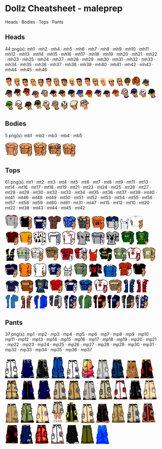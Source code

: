 # Dollz Cheatsheet - maleprep

Heads · Bodies · Tops · Pants

## Heads

44 png(s): mh1 · mh2 · mh4 · mh5 · mh6 · mh7 · mh8 · mh9 · mh10 · mh11 · mh12 · mh13 · mh14 · mh15 · mh16 · mh17 · mh18 · mh19 · mh20 · mh21 · mh22 · mh23 · mh25 · mh24 · mh27 · mh28 · mh29 · mh30 · mh31 · mh32 · mh33 · mh34 · mh35 · mh36 · mh37 · mh38 · mh39 · mh40 · mh41 · mh42 · mh43 · mh44 · mh45 · mh46

![](maleprepprops/mh1.png "mh1") ![](maleprepprops/mh2.png "mh2") ![](maleprepprops/mh4.png "mh4") ![](maleprepprops/mh5.png "mh5") ![](maleprepprops/mh6.png "mh6") ![](maleprepprops/mh7.png "mh7") ![](maleprepprops/mh8.png "mh8") ![](maleprepprops/mh9.png "mh9") ![](maleprepprops/mh10.png "mh10") ![](maleprepprops/mh11.png "mh11") ![](maleprepprops/mh12.png "mh12") ![](maleprepprops/mh13.png "mh13") ![](maleprepprops/mh14.png "mh14") ![](maleprepprops/mh15.png "mh15") ![](maleprepprops/mh16.png "mh16") ![](maleprepprops/mh17.png "mh17") ![](maleprepprops/mh18.png "mh18") ![](maleprepprops/mh19.png "mh19") ![](maleprepprops/mh20.png "mh20") ![](maleprepprops/mh21.png "mh21") ![](maleprepprops/mh22.png "mh22") ![](maleprepprops/mh23.png "mh23") ![](maleprepprops/mh25.png "mh25") ![](maleprepprops/mh24.png "mh24") ![](maleprepprops/mh27.png "mh27") ![](maleprepprops/mh28.png "mh28") ![](maleprepprops/mh29.png "mh29") ![](maleprepprops/mh30.png "mh30") ![](maleprepprops/mh31.png "mh31") ![](maleprepprops/mh32.png "mh32") ![](maleprepprops/mh33.png "mh33") ![](maleprepprops/mh34.png "mh34") ![](maleprepprops/mh35.png "mh35") ![](maleprepprops/mh36.png "mh36") ![](maleprepprops/mh37.png "mh37") ![](maleprepprops/mh38.png "mh38") ![](maleprepprops/mh39.png "mh39") ![](maleprepprops/mh40.png "mh40") ![](maleprepprops/mh41.png "mh41") ![](maleprepprops/mh42.png "mh42") ![](maleprepprops/mh43.png "mh43") ![](maleprepprops/mh44.png "mh44") ![](maleprepprops/mh45.png "mh45") ![](maleprepprops/mh46.png "mh46") 

## Bodies

5 png(s): mb1 · mb2 · mb3 · mb4 · mb5

![](maleprepprops/mb1.png "mb1") ![](maleprepprops/mb2.png "mb2") ![](maleprepprops/mb3.png "mb3") ![](maleprepprops/mb4.png "mb4") ![](maleprepprops/mb5.png "mb5") 

## Tops

61 png(s): mt1 · mt2 · mt3 · mt4 · mt5 · mt6 · mt7 · mt8 · mt9 · mt11 · mt13 · mt14 · mt16 · mt17 · mt18 · mt19 · mt21 · mt23 · mt24 · mt25 · mt26 · mt27 · mt28 · mt29 · mt30 · mt32 · mt33 · mt34 · mt35 · mt36 · mt37 · mt39 · mt40 · mt41 · mt46 · mt48 · mt49 · mt50 · mt51 · mt52 · mt53 · mt54 · mt55 · mt56 · mt57 · mt58 · mt59 · mt60 · mt61 · mt31 · mt47 · mt15 · mt12 · mt10 · mt20 · mt22 · mt38 · mt43 · mt44 · mt45 · mt42

![](maleprepprops/mt1.png "mt1") ![](maleprepprops/mt2.png "mt2") ![](maleprepprops/mt3.png "mt3") ![](maleprepprops/mt4.png "mt4") ![](maleprepprops/mt5.png "mt5") ![](maleprepprops/mt6.png "mt6") ![](maleprepprops/mt7.png "mt7") ![](maleprepprops/mt8.png "mt8") ![](maleprepprops/mt9.png "mt9") ![](maleprepprops/mt11.png "mt11") ![](maleprepprops/mt13.png "mt13") ![](maleprepprops/mt14.png "mt14") ![](maleprepprops/mt16.png "mt16") ![](maleprepprops/mt17.png "mt17") ![](maleprepprops/mt18.png "mt18") ![](maleprepprops/mt19.png "mt19") ![](maleprepprops/mt21.png "mt21") ![](maleprepprops/mt23.png "mt23") ![](maleprepprops/mt24.png "mt24") ![](maleprepprops/mt25.png "mt25") ![](maleprepprops/mt26.png "mt26") ![](maleprepprops/mt27.png "mt27") ![](maleprepprops/mt28.png "mt28") ![](maleprepprops/mt29.png "mt29") ![](maleprepprops/mt30.png "mt30") ![](maleprepprops/mt32.png "mt32") ![](maleprepprops/mt33.png "mt33") ![](maleprepprops/mt34.png "mt34") ![](maleprepprops/mt35.png "mt35") ![](maleprepprops/mt36.png "mt36") ![](maleprepprops/mt37.png "mt37") ![](maleprepprops/mt39.png "mt39") ![](maleprepprops/mt40.png "mt40") ![](maleprepprops/mt41.png "mt41") ![](maleprepprops/mt46.png "mt46") ![](maleprepprops/mt48.png "mt48") ![](maleprepprops/mt49.png "mt49") ![](maleprepprops/mt50.png "mt50") ![](maleprepprops/mt51.png "mt51") ![](maleprepprops/mt52.png "mt52") ![](maleprepprops/mt53.png "mt53") ![](maleprepprops/mt54.png "mt54") ![](maleprepprops/mt55.png "mt55") ![](maleprepprops/mt56.png "mt56") ![](maleprepprops/mt57.png "mt57") ![](maleprepprops/mt58.png "mt58") ![](maleprepprops/mt59.png "mt59") ![](maleprepprops/mt60.png "mt60") ![](maleprepprops/mt61.png "mt61") ![](maleprepprops/mt31.png "mt31") ![](maleprepprops/mt47.png "mt47") ![](maleprepprops/mt15.png "mt15") ![](maleprepprops/mt12.png "mt12") ![](maleprepprops/mt10.png "mt10") ![](maleprepprops/mt20.png "mt20") ![](maleprepprops/mt22.png "mt22") ![](maleprepprops/mt38.png "mt38") ![](maleprepprops/mt43.png "mt43") ![](maleprepprops/mt44.png "mt44") ![](maleprepprops/mt45.png "mt45") ![](maleprepprops/mt42.png "mt42") 

## Pants

37 png(s): mp1 · mp2 · mp3 · mp4 · mp5 · mp6 · mp7 · mp8 · mp9 · mp10 · mp11 · mp12 · mp13 · mp14 · mp15 · mp16 · mp17 · mp18 · mp19 · mp20 · mp21 · mp22 · mp23 · mp24 · mp25 · mp26 · mp27 · mp28 · mp29 · mp30 · mp31 · mp32 · mp33 · mp34 · mp35 · mp36 · mp37

![](maleprepprops/mp1.png "mp1") ![](maleprepprops/mp2.png "mp2") ![](maleprepprops/mp3.png "mp3") ![](maleprepprops/mp4.png "mp4") ![](maleprepprops/mp5.png "mp5") ![](maleprepprops/mp6.png "mp6") ![](maleprepprops/mp7.png "mp7") ![](maleprepprops/mp8.png "mp8") ![](maleprepprops/mp9.png "mp9") ![](maleprepprops/mp10.png "mp10") ![](maleprepprops/mp11.png "mp11") ![](maleprepprops/mp12.png "mp12") ![](maleprepprops/mp13.png "mp13") ![](maleprepprops/mp14.png "mp14") ![](maleprepprops/mp15.png "mp15") ![](maleprepprops/mp16.png "mp16") ![](maleprepprops/mp17.png "mp17") ![](maleprepprops/mp18.png "mp18") ![](maleprepprops/mp19.png "mp19") ![](maleprepprops/mp20.png "mp20") ![](maleprepprops/mp21.png "mp21") ![](maleprepprops/mp22.png "mp22") ![](maleprepprops/mp23.png "mp23") ![](maleprepprops/mp24.png "mp24") ![](maleprepprops/mp25.png "mp25") ![](maleprepprops/mp26.png "mp26") ![](maleprepprops/mp27.png "mp27") ![](maleprepprops/mp28.png "mp28") ![](maleprepprops/mp29.png "mp29") ![](maleprepprops/mp30.png "mp30") ![](maleprepprops/mp31.png "mp31") ![](maleprepprops/mp32.png "mp32") ![](maleprepprops/mp33.png "mp33") ![](maleprepprops/mp34.png "mp34") ![](maleprepprops/mp35.png "mp35") ![](maleprepprops/mp36.png "mp36") ![](maleprepprops/mp37.png "mp37") 

